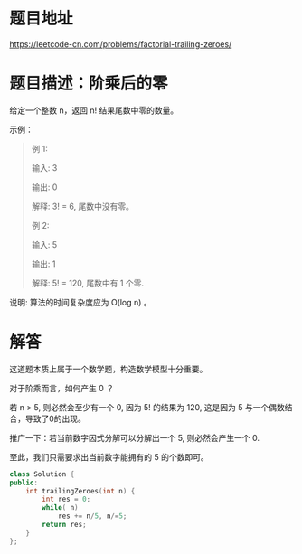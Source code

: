 # 题目地址

<https://leetcode-cn.com/problems/factorial-trailing-zeroes/>

# 题目描述：阶乘后的零

给定一个整数 n，返回 n! 结果尾数中零的数量。

示例：
>例 1:
>
>输入: 3
>
>输出: 0
>
>解释: 3! = 6, 尾数中没有零。
>
>例 2:
>
>输入: 5
>
>输出: 1
>
>解释: 5! = 120, 尾数中有 1 个零.

说明: 算法的时间复杂度应为 O(log n) 。

# 解答

这道题本质上属于一个数学题，构造数学模型十分重要。

对于阶乘而言，如何产生 0 ？

若 n > 5, 则必然会至少有一个 0, 因为 5! 的结果为 120, 这是因为 5 与一个偶数结合，导致了0的出现。

推广一下：若当前数字因式分解可以分解出一个 5, 则必然会产生一个 0.

至此，我们只需要求出当前数字能拥有的 5 的个数即可。

```cpp
class Solution {
public:
    int trailingZeroes(int n) {
        int res = 0;
        while( n)
            res += n/5, n/=5;
        return res;
    }
};
```
